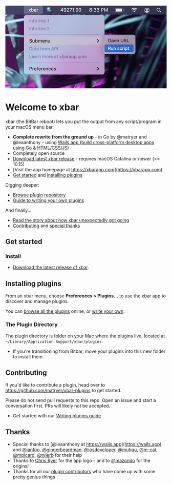 [![](xbarapp.com/public/img/xbar-menu-preview.png)](https://xbarapp.com/)

# Welcome to xbar

xbar (the BitBar reboot) lets you put the output from any script/program in your macOS menu bar.

  * **Complete rewrite from the ground up** - in Go by @matryer and @leaanthony - using [Wails.app (build cross-platform desktop apps using Go & HTML/CSS/JS)](https://wails.app)
  * Completely open source
  * [Download latest xbar release](https://github.com/matryer/xbar/releases/latest) - requires macOS Catalina or newer (>= 10.15)
  * [Visit the app homepage at https://xbarapp.com](https://xbarapp.com)
  * [Get started](#get-started) and [installing plugins](#installing-plugins)

Digging deeper:

  * [Browse plugin repository](https://xbarapp.com/)
  * [Guide to writing your own plugins](https://github.com/matryer/xbar-plugins/blob/main/CONTRIBUTING.md)

And finally...

  * [Read the story about how xbar unexpectedly got going](https://medium.com/@matryer/what-happens-when-your-old-open-source-project-unexpectedly-gets-to-the-top-of-hacker-news-31114c6c6efb#.fznvtgskb)
  * [Contributing](#contributing) and [special thanks](#thanks)

## Get started

### Install

* [Download the latest release of xbar](https://github.com/matryer/xbar/releases).

## Installing plugins

From an xbar menu, choose **Preferences > Plugins...** to use the xbar app to discover and manage plugins.

You can [browse all the plugins](https://xbarapp.com/) online, or [write your own](#writing-plugins).

### The Plugin Directory

The plugin directory is folder on your Mac where the plugins live, located at `~/Library/Application Support/xbar/plugins`.

* If you're transitioning from Bitbar, move your plugins into this new folder to install them

## Contributing

If you'd like to contribute a plugin, head over to https://github.com/matryer/xbar-plugins to get started.

Please do not send pull requests to this repo. Open an issue and start a conversation first. PRs will likely not be accepted.

* Get started with our [Writing plugins guide](https://github.com/matryer/xbar-plugins/blob/main/CONTRIBUTING.md)

## Thanks

  * Special thanks to [@leaanthony at https://wails.app](https://wails.app) and [@ianfoo](https://github.com/ianfoo), [@gingerbeardman](https://github.com/gingerbeardman), [@iosdeveloper](https://github.com/iosdeveloper), [@muhqu](https://github.com/muhqu), [@m-cat](https://github.com/m-cat), [@mpicard](https://github.com/mpicard), [@tylerb](https://github.com/tylerb) for their help
  * Thanks to [Chris Ryer](http://www.chrisryer.co.uk/) for the app logo - and to [@mazondo](https://twitter.com/mazondo) for the original
  * Thanks for all our [plugin contributors](https://xbarapp.com/) who have come up with some pretty genius things
